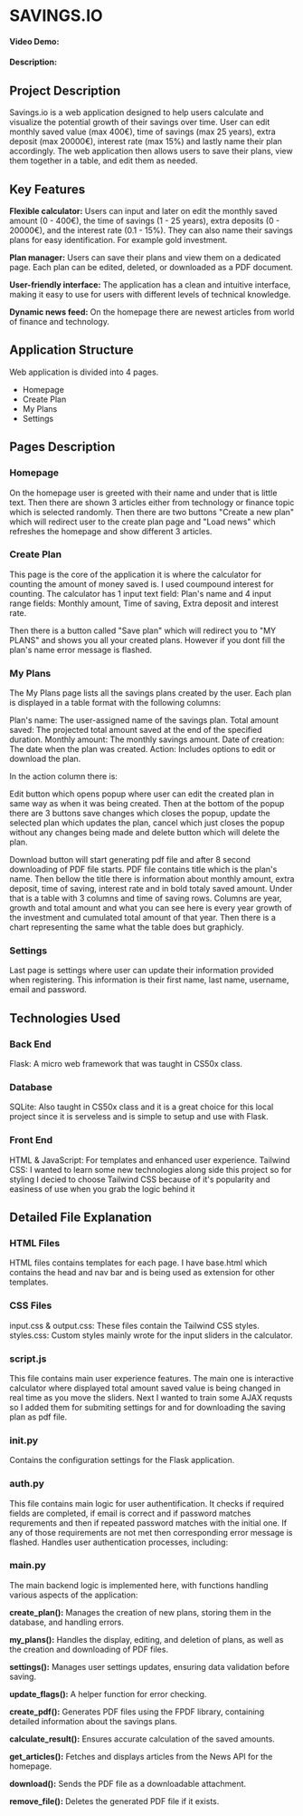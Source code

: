 # SAVINGS.IO
#### Video Demo:  <URL HERE>
#### Description:

## Project Description
Savings.io is a web application designed to help users calculate and visualize the potential growth of their savings over time. User can edit monthly saved value (max 400€), time of savings (max 25 years), extra deposit (max 20000€), interest rate (max 15%) and lastly name their plan accordingly. The web application then allows users to save their plans, view them together in a table, and edit them as needed.

## Key Features
<b>Flexible calculator:</b> Users can input and later on edit the monthly saved amount (0 - 400€), the time of savings (1 - 25 years), extra deposits (0 - 20000€), and the interest rate (0.1 - 15%). They can also name their savings plans for easy identification. For example gold investment.

<b>Plan manager:</b> Users can save their plans and view them on a dedicated page. Each plan can be edited, deleted, or downloaded as a PDF document.

<b>User-friendly interface:</b>  The application has a clean and intuitive interface, making it easy to use for users with different levels of technical knowledge.

<b>Dynamic news feed:</b> On the homepage there are newest articles from world of finance and technology.


## Application Structure
Web application is divided into 4 pages.

- Homepage
- Create Plan
- My Plans
- Settings


## Pages Description

### Homepage
 On the homepage user is greeted with their name and under that is little text. Then there are shown 3 articles either from technology or finance topic which is selected randomly. Then there are two buttons "Create a new plan" which will redirect user to the create plan page and "Load news" which refreshes the homepage and show different 3 articles.

### Create Plan
This page is the core of the application it is where the calculator for counting the amount of money saved is. I used coumpound interest for counting. The calculator has 1 input text field: Plan's name and 4 input range fields: Monthly amount, Time of saving, Extra deposit and interest rate.

Then there is a button called "Save plan" which will redirect you to "MY PLANS" and shows you all your created plans. However if you dont fill the plan's name error message is flashed.


### My Plans
The My Plans page lists all the savings plans created by the user. Each plan is displayed in a table format with the following columns:

Plan's name: The user-assigned name of the savings plan.
Total amount saved: The projected total amount saved at the end of the specified duration.
Monthly amount: The monthly savings amount.
Date of creation: The date when the plan was created.
Action: Includes options to edit or download the plan.

In the action column there is:

Edit button which opens popup where user can edit the created plan in same way as when it was being created. Then at the bottom of the popup there are 3 buttons save changes which closes the popup, update the selected plan which updates the plan, cancel which just closes the popup without any changes being made and delete button which will delete the plan.

Download button will start generating pdf file and after 8 second downloading of PDF file starts. PDF file contains title which is the plan's name. Then bellow the title there is information about monthly amount, extra deposit, time of saving, interest rate and in bold totaly saved amount. Under that is a table with 3 columns and time of saving rows. Columns are year, growth and total amount and what you can see here is every year growth of the investment and cumulated total amount of that year. Then there is a chart representing the same what the table does but graphicly.


### Settings
Last page is settings where user can update their information provided when registering. This information is their first name, last name, username, email and password.


## Technologies Used
### Back End
Flask: A micro web framework that was taught in CS50x class.

### Database
SQLite: Also taught in CS50x class and it is a great choice for this local project since it is serveless and is simple to setup and use with Flask.

### Front End
HTML & JavaScript: For templates and enhanced user experience.
Tailwind CSS: I wanted to learn some new technologies along side this project so for styling I decied to choose Tailwind CSS because of it's popularity and easiness of use when you grab the logic behind it

## Detailed File Explanation
### HTML Files
HTML files contains templates for each page. I have base.html which contains the head and nav bar and is being used as extension for other templates.

### CSS Files
input.css & output.css: These files contain the Tailwind CSS styles.
styles.css: Custom styles mainly wrote for the input sliders in the calculator.

### script.js
This file contains main user experience features. The main one is interactive calculator where displayed total amount saved value is being changed in real time as you move the sliders. Next I wanted to train some AJAX requsts so I added them for submiting settings for and for downloading the saving plan as pdf file.

### init.py
Contains the configuration settings for the Flask application.

### auth.py
This file contains main logic for user authentification. It checks if required fields are completed, if email is correct and if password matches requrements and then if repeated password matches with the initial one. If any of those requirements are not met then corresponding error message is flashed.
Handles user authentication processes, including:


### main.py
The main backend logic is implemented here, with functions handling various aspects of the application:

<b>create_plan():</b> Manages the creation of new plans, storing them in the database, and handling errors.

<b>my_plans():</b> Handles the display, editing, and deletion of plans, as well as the creation and downloading of PDF files.

<b>settings():</b> Manages user settings updates, ensuring data validation before saving.

<b>update_flags():</b> A helper function for error checking.

<b>create_pdf():</b> Generates PDF files using the FPDF library, containing detailed information about the savings plans.

<b>calculate_result():</b> Ensures accurate calculation of the saved amounts.

<b>get_articles():</b> Fetches and displays articles from the News API for the homepage.

<b>download():</b> Sends the PDF file as a downloadable attachment.

<b>remove_file():</b> Deletes the generated PDF file if it exists.
 

